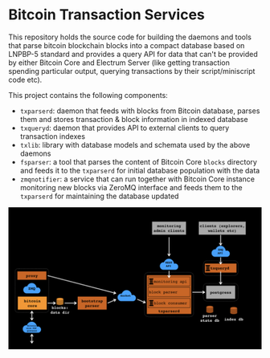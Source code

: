 # Bitcoin Transaction Services

This repository holds the source code for building the daemons and tools that parse 
bitcoin blockchain blocks into a compact database based on LNPBP-5 standard and 
provides a query API for data that can't be provided by either Bitcoin Core and 
Electrum Server (like getting transaction spending particular output, querying 
transactions by their script/miniscript code etc).

This project contains the following components:

* `txparserd`: daemon that feeds with blocks from Bitcoin database, parses them
  and stores transaction & block information in indexed database
* `txqueryd`: daemon that provides API to external clients to query transaction
  indexes
* `txlib`: library with database models and schemata used by the above daemons
* `fsparser`: a tool that parses the content of Bitcoin Core `blocks` directory
  and feeds it to the `txparserd` for initial database population with the data
* `zmqnotifier`: a service that can run together with Bitcoin Core instance
  monitoring new blocks via ZeroMQ interface and feeds them to the `txparserd`
  for maintaining the database updated
  
![Software architecture](doc/architecture.jpeg)
